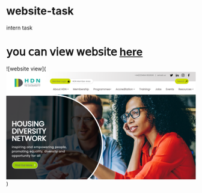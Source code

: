 # website-task
intern task
<h1>𝗒𝗈𝗎 𝖼𝖺𝗇 𝗏𝗂𝖾𝗐 𝗐𝖾𝖻𝗌𝗂𝗍𝖾 <a href="https://hdnnetwork.netlify.app/">here</a></h1>
![website view](<img src="ast/website view.PNG" alt="website view">)
